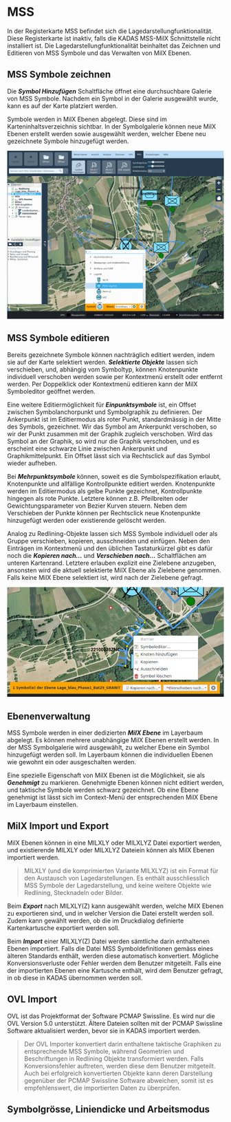 <!-- WARNING: This file is autogenerated by csv2md.py -->
# MSS

In der Registerkarte MSS befindet sich die Lagedarstellungfunktionalität. Diese Registerkarte ist inaktiv, falls die KADAS MSS-MilX Schnittstelle nicht installiert ist. Die Lagedarstellungfunktionalität beinhaltet das Zeichnen und Editieren von MSS Symbole und das Verwalten von MilX Ebenen.

## <a name="sec0"></a>MSS Symbole zeichnen

Die **_Symbol Hinzufügen_** Schaltfläche öffnet eine durchsuchbare Galerie von MSS Symbole. Nachdem ein Symbol in der Galerie ausgewählt wurde, kann es auf der Karte platziert werden.

Symbole werden in MilX Ebenen abgelegt. Diese sind im Karteninhaltsverzeichnis sichtbar. In der Symbolgalerie können neue MilX Ebenen erstellt werden sowie ausgewählt werden, welcher Ebene neu gezeichnete Symbole hinzugefügt werden.

<img src="../media/image10.png" />


## <a name="sec1"></a>MSS Symbole editieren

Bereits gezeichnete Symbole können nachträglich editiert werden, indem sie auf der Karte selektiert werden. **_Selektierte Objekte_** lassen sich verschieben, und, abhängig vom Symboltyp, können Knotenpunkte individuell verschoben werden sowie per Kontextmenü erstellt oder entfernt werden. Per Doppelklick oder Kontextmenü editieren kann der MilX Symboleditor geöffnet werden.

Eine weitere Editiermöglichkeit für **_Einpunktsymbole_** ist, ein Offset zwischen Symbolanchorpunkt und Symbolgraphik zu definieren. Der Ankerpunkt ist im Editiermodus als roter Punkt, standardmässig in der Mitte des Symbols, gezeichnet. Wir das Symbol am Ankerpunkt verschoben, so wir der Punkt zusammen mit der Graphik zugleich verschoben. Wird das Symbol an der Graphik, so wird nur die Graphik verschoben, und es erscheint eine schwarze Linie zwischen Ankerpunkt und Graphikmittelpunkt. Ein Offset lässt sich via Rechtsclick auf das Symbol wieder aufheben.

Bei **_Mehrpunktsymbole_** können, soweit es die Symbolspezifikation erlaubt, Knotenpunkte und allfällige Kontrollpunkte editiert werden. Knotenpunkte werden im Editiermodus als gelbe Punkte gezeichnet, Kontrollpunkte hingegen als rote Punkte. Letztere können z.B. Pfeilbreiten oder Gewichtungsparameter von Bezier Kurven steuern. Neben dem Verschieben der Punkte können per Rechtsclick neue Knotenpunkte hinzugefügt werden oder existierende gelöscht werden.

Analog zu Redlining-Objekte lassen sich MSS Symbole individuell oder als Gruppe verschieben, kopieren, ausschneiden und einfügen. Neben den Einträgen im Kontextmenü und den üblichen Tastaturkürzel gibt es dafür noch die **_Kopieren nach..._** und **_Verschieben nach..._** Schaltflächen am unteren Kartenrand. Letztere erlauben explizit eine Zielebene anzugeben, ansonsten wird die aktuell selektierte MilX Ebene als Zielebene genommen. Falls keine MilX Ebene selektiert ist, wird nach der Zielebene gefragt.

<img src="../media/image11.png" />


## <a name="sec2"></a>Ebenenverwaltung

MSS Symbole werden in einer dedizierten **_MilX Ebene_** im Layerbaum abgelegt. Es können mehrere unabhängige MilX Ebenen erstellt werden. In der MSS Symbolgalerie wird ausgewählt, zu welcher Ebene ein Symbol hinzugefügt werden soll. Im Layerbaum können die individuellen Ebenen wie gewohnt ein oder ausgeschalten werden.

Eine spezielle Eigenschaft von MilX Ebenen ist die Möglichkeit, sie als **_Genehmigt_** zu markieren. Genehmigte Ebenen können nicht editiert werden, und taktische Symbole werden schwarz gezeichnet. Ob eine Ebene genehmigt ist lässt sich im Context-Menü der entsprechenden MilX Ebene im Layerbaum einstellen.


## <a name="sec3"></a>MilX Import und Export

MilX Ebenen können in eine MILXLY oder MILXLYZ Datei exportiert werden, und existierende MILXLY oder MILXLYZ Dateiein können als MilX Ebenen importiert werden. 
> MILXLY (und die komprimierten Variante MILXLYZ) ist ein Format für den Austausch von Lagedarstellungen. Es enthält ausschliesslich MSS Symbole der Lagedarstellung, und keine weitere Objekte wie Redlining, Stecknadeln oder Bilder.

Beim **_Export_** nach MILXLY(Z) kann ausgewählt werden, welche MilX Ebenen zu exportieren sind, und in welcher Version die Datei erstellt werden soll. Zudem kann gewählt werden, ob die im Druckdialog definierte Kartenkartusche exportiert werden soll.

Beim **_Import_** einer MILXLY(Z) Datei werden sämtliche darin enthaltenen Ebenen importiert. Falls die Datei MSS Symboldefinitionen gemäss eines älteren Standards enthält, werden diese automatisch konvertiert. Mögliche Konversionsverluste oder Fehler werden dem Benutzer mitgeteilt. Falls eine der importierten Ebenen eine Kartusche enthält, wird dem Benutzer gefragt, in ob diese in KADAS übernommen werden soll.


## <a name="sec4"></a>OVL Import

OVL ist das Projektformat der Software PCMAP Swissline. Es wird nur die OVL Version 5.0 unterstützt. Ältere Dateien sollten mit der PCMAP Swissline Software aktualisiert werden, bevor sie in KADAS importiert werden.

> Der OVL Importer konvertiert darin enthaltene taktische Graphiken zu entsprechende MSS Symbole, während Geometrien und Beschriftungen in Redlining Objekte transformiert werden. Falls Konversionsfehler auftreten, werden diese dem Benutzer mitgeteilt. Auch bei erfolgreich konvertierten Objekte kann deren Darstellung gegenüber der PCMAP Swissline Software abweichen, somit ist es empfehlenswert, die importierten Daten zu überprüfen.


## <a name="sec5"></a>Symbolgrösse, Liniendicke und Arbeitsmodus




